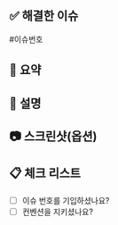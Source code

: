 ## :white_check_mark: 해결한 이슈
#이슈번호

## :memo: 요약

## :book: 설명

## :camera: 스크린샷(옵션)

## :clipboard: 체크 리스트
- [ ] 이슈 번호를 기입하셨나요?
- [ ] 컨벤션을 지키셨나요?

